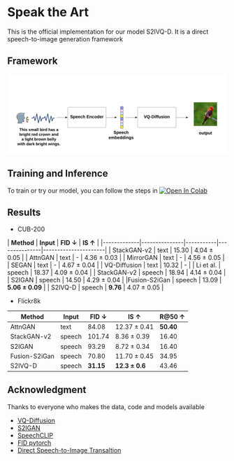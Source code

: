 
# Speak the Art 
This is the official implementation for our model S2IVQ-D. It is a direct speech-to-image generation framework

## Framework
![complete architecture](./complete_architecture.png)

## Training and Inference
To train or try our model, you can follow the steps in [![Open In Colab](https://colab.research.google.com/assets/colab-badge.svg)](https://colab.research.google.com/drive/18sl0SIHgUI4HXtsF9fj714tXfGLcydWK?usp=sharing)
## Results
- CUB-200

| **Method**    | **Input** | **FID ↓**     | **IS ↑**             |
|-------------|---------------|-----------|---------------|----------------------|
|   StackGAN-v2   | text      | 15.30         | 4.04 ± 0.05          |
| AttnGAN       | text      | -             | 4.36 ± 0.03          |
| MirrorGAN     | text      | -             | 4.56 ± 0.05          |
| SEGAN         | text      | -             | 4.67 ± 0.04          |
| VQ-Diffusion  | text      | 10.32         | -                    |
| Li et al.     | speech    | 18.37         | 4.09 ± 0.04          |
| StackGAN-v2   | speech    | 18.94         | 4.14 ± 0.04          |
| S2IGAN        | speech    | 14.50         | 4.29 ± 0.04          |
|Fusion-S2iGan | speech    | 13.09         | **5.06 ± 0.09** |
| S2IVQ-D       | speech    | **9.76** | 4.07  ± 0.05         |

- Flickr8k

| **Method**    | **Input** | **FID ↓**      | **IS ↑**            | **R@50 ↑**     |
|---------------|-----------|----------------|---------------------|----------------|
| AttnGAN       | text      | 84.08          | 12.37 ± 0.41        | **50.40** |
| StackGAN-v2   | speech    | 101.74         | 8.36 ± 0.39         | 16.40          |
| S2IGAN        | speech    | 93.29          | 8.72 ± 0.34         | 16.40          |
| Fusion-S2iGan | speech    | 70.80          | 11.70 ± 0.45        | 34.95          |
| S2IVQ-D       | speech    | **31.15** | **12.3 ± 0.6** | 43.46          |


## Acknowledgment
Thanks to everyone who makes the data, code and models available

 - [VQ-Diffusion](https://github.com/microsoft/VQ-Diffusion)
 - [S2IGAN](https://github.com/xinshengwang/S2IGAN)
 - [SpeechCLIP](https://github.com/atosystem/SpeechCLIP)
 - [FID pytorch](https://github.com/mseitzer/pytorch-fid)
 - [Direct Speech-to-Image Transaltion](https://github.com/smallflyingpig/speech-to-image-translation-without-text)
